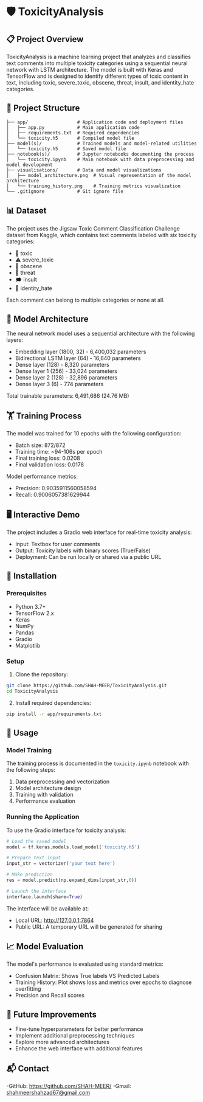 # 🛡️ ToxicityAnalysis

## 📋 Project Overview
ToxicityAnalysis is a machine learning project that analyzes and classifies text comments into multiple toxicity categories using a sequential neural network with LSTM architecture. The model is built with Keras and TensorFlow and is designed to identify different types of toxic content in text, including toxic, severe_toxic, obscene, threat, insult, and identity_hate categories.

## 📁 Project Structure
```
├── app/                  # Application code and deployment files
│   ├── app.py            # Main application code
│   ├── requirements.txt  # Required dependencies
│   └── toxicity.h5       # Compiled model file
├── model(s)/             # Trained models and model-related utilities
│   └── toxicity.h5       # Saved model file
├── notebook(s)/          # Jupyter notebooks documenting the process
│   └── toxicity.ipynb    # Main notebook with data preprocessing and model development
├── visualisations/       # Data and model visualizations
│   ├── model_architecture.png  # Visual representation of the model architecture
│   └── training_history.png    # Training metrics visualization
└── .gitignore            # Git ignore file
```

## 📊 Dataset
The project uses the Jigsaw Toxic Comment Classification Challenge dataset from Kaggle, which contains text comments labeled with six toxicity categories:
- 🚫 toxic
- ⚠️ severe_toxic
- 🔞 obscene
- 🔪 threat
- 🗯️ insult
- 👥 identity_hate

Each comment can belong to multiple categories or none at all.

## 🧠 Model Architecture
The neural network model uses a sequential architecture with the following layers:
- Embedding layer (1800, 32) - 6,400,032 parameters
- Bidirectional LSTM layer (64) - 16,640 parameters
- Dense layer (128) - 8,320 parameters
- Dense layer 1 (256) - 33,024 parameters
- Dense layer 2 (128) - 32,896 parameters
- Dense layer 3 (6) - 774 parameters

Total trainable parameters: 6,491,686 (24.76 MB)

## 🏋️ Training Process
The model was trained for 10 epochs with the following configuration:
- Batch size: 872/872
- Training time: ~94-106s per epoch
- Final training loss: 0.0208
- Final validation loss: 0.0178

Model performance metrics:
- Precision: 0.9035911560058594
- Recall: 0.9006057381629944

## 🖥️ Interactive Demo
The project includes a Gradio web interface for real-time toxicity analysis:
- Input: Textbox for user comments
- Output: Toxicity labels with binary scores (True/False)
- Deployment: Can be run locally or shared via a public URL

## 🚀 Installation

### Prerequisites
- Python 3.7+
- TensorFlow 2.x
- Keras
- NumPy
- Pandas
- Gradio
- Matplotlib

### Setup
1. Clone the repository:
```bash
git clone https://github.com/SHAH-MEER/ToxicityAnalysis.git
cd ToxicityAnalysis
```

2. Install required dependencies:
```bash
pip install -r app/requirements.txt
```

## 🔧 Usage

### Model Training
The training process is documented in the `toxicity.ipynb` notebook with the following steps:
1. Data preprocessing and vectorization
2. Model architecture design
3. Training with validation
4. Performance evaluation

### Running the Application
To use the Gradio interface for toxicity analysis:

```python
# Load the saved model
model = tf.keras.models.load_model('toxicity.h5')

# Prepare text input
input_str = vectorizer('your text here')

# Make prediction
res = model.predict(np.expand_dims(input_str,0))

# Launch the interface
interface.launch(share=True)
```

The interface will be available at:
- Local URL: http://127.0.0.1:7864
- Public URL: A temporary URL will be generated for sharing

## 📈 Model Evaluation
The model's performance is evaluated using standard metrics:
- Confusion Matrix: Shows True labels VS Predicted Labels
- Training History: Plot shows loss and metrics over epochs to diagnose overfitting
- Precision and Recall scores

## 🔮 Future Improvements
- Fine-tune hyperparameters for better performance
- Implement additional preprocessing techniques
- Explore more advanced architectures
- Enhance the web interface with additional features

## 📬 Contact
-GitHub: https://github.com/SHAH-MEER/
-Gmail: shahmeershahzad67@gmail.com
